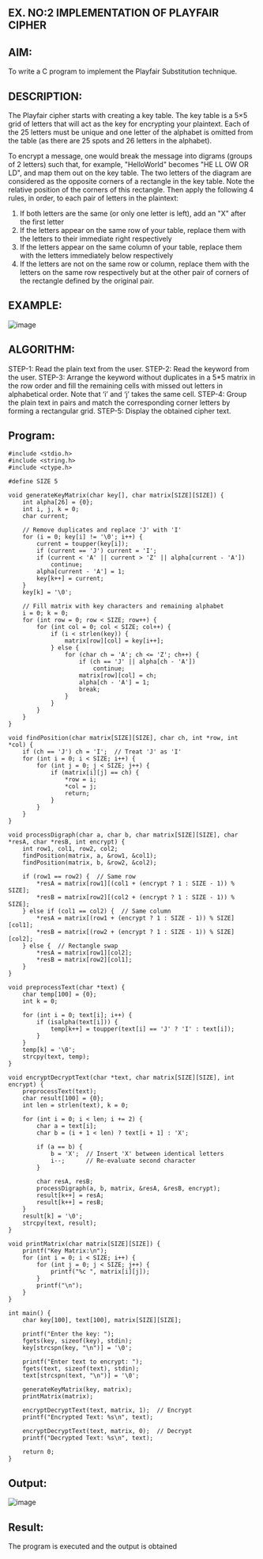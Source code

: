 ## EX. NO:2 IMPLEMENTATION OF PLAYFAIR CIPHER

 

## AIM:
 

 

To write a C program to implement the Playfair Substitution technique.

## DESCRIPTION:

The Playfair cipher starts with creating a key table. The key table is a 5×5 grid of letters that will act as the key for encrypting your plaintext. Each of the 25 letters must be unique and one letter of the alphabet is omitted from the table (as there are 25 spots and 26 letters in the alphabet).

To encrypt a message, one would break the message into digrams (groups of 2 letters) such that, for example, "HelloWorld" becomes "HE LL OW OR LD", and map them out on the key table. The two letters of the diagram are considered as the opposite corners of a rectangle in the key table. Note the relative position of the corners of this rectangle. Then apply the following 4 rules, in order, to each pair of letters in the plaintext:
1.	If both letters are the same (or only one letter is left), add an "X" after the first letter
2.	If the letters appear on the same row of your table, replace them with the letters to their immediate right respectively
3.	If the letters appear on the same column of your table, replace them with the letters immediately below respectively
4.	If the letters are not on the same row or column, replace them with the letters on the same row respectively but at the other pair of corners of the rectangle defined by the original pair.
## EXAMPLE:
![image](https://github.com/Hemamanigandan/EX-NO-2-/assets/149653568/e6858d4f-b122-42ba-acdb-db18ec2e9675)

 

## ALGORITHM:

STEP-1: Read the plain text from the user.
STEP-2: Read the keyword from the user.
STEP-3: Arrange the keyword without duplicates in a 5*5 matrix in the row order and fill the remaining cells with missed out letters in alphabetical order. Note that ‘i’ and ‘j’ takes the same cell.
STEP-4: Group the plain text in pairs and match the corresponding corner letters by forming a rectangular grid.
STEP-5: Display the obtained cipher text.




## Program:
```
#include <stdio.h>
#include <string.h>
#include <ctype.h>

#define SIZE 5

void generateKeyMatrix(char key[], char matrix[SIZE][SIZE]) {
    int alpha[26] = {0};
    int i, j, k = 0;
    char current;

    // Remove duplicates and replace 'J' with 'I'
    for (i = 0; key[i] != '\0'; i++) {
        current = toupper(key[i]);
        if (current == 'J') current = 'I';
        if (current < 'A' || current > 'Z' || alpha[current - 'A'])
            continue;
        alpha[current - 'A'] = 1;
        key[k++] = current;
    }
    key[k] = '\0';

    // Fill matrix with key characters and remaining alphabet
    i = 0; k = 0;
    for (int row = 0; row < SIZE; row++) {
        for (int col = 0; col < SIZE; col++) {
            if (i < strlen(key)) {
                matrix[row][col] = key[i++];
            } else {
                for (char ch = 'A'; ch <= 'Z'; ch++) {
                    if (ch == 'J' || alpha[ch - 'A'])
                        continue;
                    matrix[row][col] = ch;
                    alpha[ch - 'A'] = 1;
                    break;
                }
            }
        }
    }
}

void findPosition(char matrix[SIZE][SIZE], char ch, int *row, int *col) {
    if (ch == 'J') ch = 'I';  // Treat 'J' as 'I'
    for (int i = 0; i < SIZE; i++) {
        for (int j = 0; j < SIZE; j++) {
            if (matrix[i][j] == ch) {
                *row = i;
                *col = j;
                return;
            }
        }
    }
}

void processDigraph(char a, char b, char matrix[SIZE][SIZE], char *resA, char *resB, int encrypt) {
    int row1, col1, row2, col2;
    findPosition(matrix, a, &row1, &col1);
    findPosition(matrix, b, &row2, &col2);

    if (row1 == row2) {  // Same row
        *resA = matrix[row1][(col1 + (encrypt ? 1 : SIZE - 1)) % SIZE];
        *resB = matrix[row2][(col2 + (encrypt ? 1 : SIZE - 1)) % SIZE];
    } else if (col1 == col2) {  // Same column
        *resA = matrix[(row1 + (encrypt ? 1 : SIZE - 1)) % SIZE][col1];
        *resB = matrix[(row2 + (encrypt ? 1 : SIZE - 1)) % SIZE][col2];
    } else {  // Rectangle swap
        *resA = matrix[row1][col2];
        *resB = matrix[row2][col1];
    }
}

void preprocessText(char *text) {
    char temp[100] = {0};
    int k = 0;

    for (int i = 0; text[i]; i++) {
        if (isalpha(text[i])) {
            temp[k++] = toupper(text[i] == 'J' ? 'I' : text[i]);
        }
    }
    temp[k] = '\0';
    strcpy(text, temp);
}

void encryptDecryptText(char *text, char matrix[SIZE][SIZE], int encrypt) {
    preprocessText(text);
    char result[100] = {0};
    int len = strlen(text), k = 0;

    for (int i = 0; i < len; i += 2) {
        char a = text[i];
        char b = (i + 1 < len) ? text[i + 1] : 'X';

        if (a == b) {
            b = 'X';  // Insert 'X' between identical letters
            i--;      // Re-evaluate second character
        }

        char resA, resB;
        processDigraph(a, b, matrix, &resA, &resB, encrypt);
        result[k++] = resA;
        result[k++] = resB;
    }
    result[k] = '\0';
    strcpy(text, result);
}

void printMatrix(char matrix[SIZE][SIZE]) {
    printf("Key Matrix:\n");
    for (int i = 0; i < SIZE; i++) {
        for (int j = 0; j < SIZE; j++) {
            printf("%c ", matrix[i][j]);
        }
        printf("\n");
    }
}

int main() {
    char key[100], text[100], matrix[SIZE][SIZE];
    
    printf("Enter the key: ");
    fgets(key, sizeof(key), stdin);
    key[strcspn(key, "\n")] = '\0';

    printf("Enter text to encrypt: ");
    fgets(text, sizeof(text), stdin);
    text[strcspn(text, "\n")] = '\0';

    generateKeyMatrix(key, matrix);
    printMatrix(matrix);

    encryptDecryptText(text, matrix, 1);  // Encrypt
    printf("Encrypted Text: %s\n", text);

    encryptDecryptText(text, matrix, 0);  // Decrypt
    printf("Decrypted Text: %s\n", text);

    return 0;
}

```

## Output:

![image](https://github.com/user-attachments/assets/3863ef8f-72ab-416b-ba98-4e4ae42ef279)

## Result:

 The program is executed and the output is obtained
 

